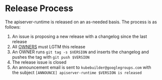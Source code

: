 # Release Process

The apiserver-runtime is released on an as-needed basis. The process is as follows:

1. An issue is proposing a new release with a changelog since the last release
1. All [OWNERS](OWNERS) must LGTM this release
1. An OWNER runs `git tag -s $VERSION` and inserts the changelog and pushes the tag with `git push $VERSION`
1. The release issue is closed
1. An announcement email is sent to `kubebuilder@googlegroups.com` with the subject `[ANNOUNCE] apiserver-runtime $VERSION is released`
